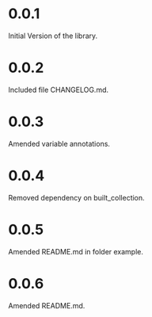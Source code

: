 # 0.0.1

Initial Version of the library.

# 0.0.2

Included file CHANGELOG.md.

# 0.0.3

Amended variable annotations.

# 0.0.4

Removed dependency on built_collection.

# 0.0.5

Amended README.md in folder example.

# 0.0.6

Amended README.md.